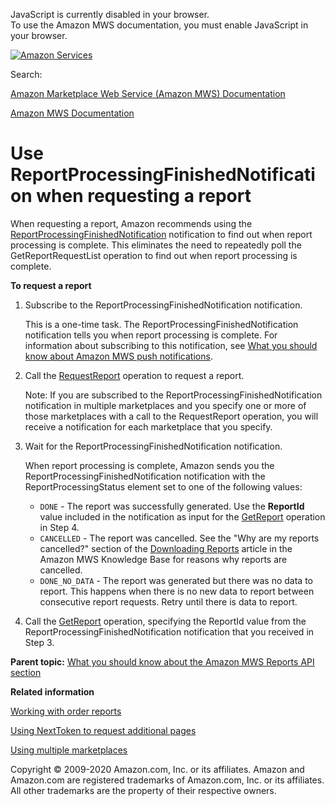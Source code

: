 <div id="MWSDX_noscript">

JavaScript is currently disabled in your browser.  
To use the Amazon MWS documentation, you must enable JavaScript in your
browser.

</div>

<div id="MWSDX_divtop">

[![Amazon
Services](https://images-na.ssl-images-amazon.com/images/G/08/mwsportal/fr_FR/amazonservices.gif "Amazon Services")](http://services.amazon.fr)

<div id="MWSDX_search">

<span id="MWSDX_searchlbl">Search:</span>

</div>

  
<span id="MWSDX_titlebar">[Amazon Marketplace Web Service (Amazon MWS)
Documentation](https://developer.amazonservices.fr/gp/mws/docs.html)</span>

</div>

<div id="MWSDX_divbottom">

<div id="MWSDX_divleft">

<div id="MWSDX_toc">

</div>

</div>

<div id="MWSDX_divright">

<div id="MWSDX_content">

<span id="MWSDX_breadcrumbs">[Amazon MWS
Documentation](https://developer.amazonservices.fr/gp/mws/docs.html)</span>

<div id="Reports_UseReportProcessingFinished" class="nested0">

# Use ReportProcessingFinishedNotification when requesting a report

<div class="body">

When requesting a report, Amazon recommends using the
<a href="../notifications/Notifications_ReportProcessingFinishedNotification.md" class="xref">ReportProcessingFinishedNotification</a>
notification to find out when report processing is complete. This
eliminates the need to repeatedly poll the <span
class="keyword apiname">GetReportRequestList</span> operation to find
out when report processing is complete.

**To request a report**

1.  Subscribe to the <span
    class="keyword parmname">ReportProcessingFinishedNotification</span>
    notification.

    This is a one-time task. The <span
    class="keyword parmname">ReportProcessingFinishedNotification</span>
    notification tells you when report processing is complete. For
    information about subscribing to this notification, see
    <a href="../notifications/Notifications_Overview.md" class="xref">What you should know about Amazon MWS push notifications</a>.

2.  Call the
    <a href="../reports/Reports_RequestReport.md" class="xref">RequestReport</a>
    operation to request a report.
    <div class="note note">

    <span class="notetitle">Note:</span> If you are subscribed to the
    <span
    class="keyword parmname">ReportProcessingFinishedNotification</span>
    notification in multiple marketplaces and you specify one or more of
    those marketplaces with a call to the <span
    class="keyword apiname">RequestReport</span> operation, you will
    receive a notification for each marketplace that you specify.

    </div>

3.  Wait for the <span
    class="keyword parmname">ReportProcessingFinishedNotification</span>
    notification.

    When report processing is complete, Amazon sends you the <span
    class="keyword parmname">ReportProcessingFinishedNotification</span>
    notification with the <span
    class="keyword parmname">ReportProcessingStatus</span> element set
    to one of the following values:

    -   `DONE` - The report was successfully generated. Use the
        **ReportId** value included in the notification as input for the
        <a href="../reports/Reports_GetReport.md" class="xref">GetReport</a>
        operation in Step 4.
    -   `CANCELLED` - The report was cancelled. See the "Why are my
        reports cancelled?" section of the
        <a href="https://sellercentral.amazon.com/forums/t/downloading-reports/185371" class="xref">Downloading Reports</a>
        article in the <span class="ph">Amazon MWS</span> Knowledge Base
        for reasons why reports are cancelled.
    -   `DONE_NO_DATA` - The report was generated but there was no data
        to report. This happens when there is no new data to report
        between consecutive report requests. Retry until there is data
        to report.

4.  Call the
    <a href="../reports/Reports_GetReport.md" class="xref">GetReport</a>
    operation, specifying the <span
    class="keyword parmname">ReportId</span> value from the <span
    class="keyword parmname">ReportProcessingFinishedNotification</span>
    notification that you received in Step 3.

</div>

<div class="related-links">

<div class="familylinks">

<div class="parentlink">

**Parent topic:**
<a href="../reports/Reports_Overview.md" class="link">What you should know about the Amazon MWS Reports API section</a>

</div>

</div>

<div class="relinfo">

**Related information**  

<div>

<a href="../reports/Reports_WorkingWithOrderReports.md" class="link" title="Describes how to schedule and manage order reports.">Working with order reports</a>

</div>

<div>

<a href="../reports/Reports_UsingNextToken.md" class="link" title="Describes how to use the NextToken to receive more response elements than the maximum number of response elements allowed by an operation.">Using NextToken to request additional pages</a>

</div>

<div>

<a href="../reports/Reports_UsingMultipleMarketplaces.md" class="link" title="Describes the best practices to follow when you are registered to sell in multiple marketplaces.">Using multiple marketplaces</a>

</div>

</div>

</div>

</div>

<div id="MWSDX_footer">

Copyright © 2009-2020 Amazon.com, Inc. or its affiliates. Amazon and
Amazon.com are registered trademarks of Amazon.com, Inc. or its
affiliates. All other trademarks are the property of their respective
owners.

</div>

</div>

</div>

<div style="clear: both;">

</div>

</div>
